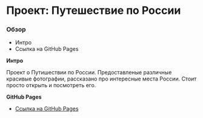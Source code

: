 # Проект: Путешествие по России

### Обзор
* Интро
* Ссылка на GitHub Pages

**Интро**

Проект о Путишествии по России. Предоставленые различные красивые фотографии, рассказано про интересные места России. Стоит просто открыть и посмотреть его.


**GitHub Pages**

* [Ссылка на GitHub Pages](https://vadimabyshev.github.io/russian-travel/)

